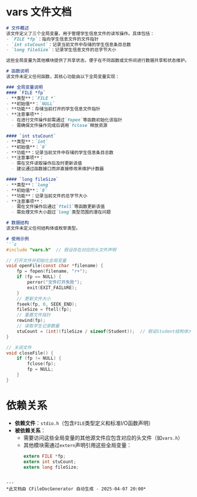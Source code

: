 # vars 文件文档

```markdown
# 文件概述
该文件定义了三个全局变量，用于管理学生信息文件的读写操作。具体包括：
- `FILE *fp`：指向学生信息文件的文件指针
- `int stuCount`：记录当前文件中存储的学生信息条目总数
- `long fileSize`：记录学生信息文件的总字节大小

这些全局变量为其他模块提供了共享状态，便于在不同函数或文件间进行数据共享和状态维护。

# 函数说明
该文件未定义任何函数，其核心功能由以下全局变量实现：

### 全局变量说明
#### `FILE *fp`
- **类型**：`FILE *`
- **初始值**：`NULL`
- **功能**：存储当前打开的学生信息文件指针
- **注意事项**：
  - 在进行文件操作前需通过`fopen`等函数初始化该指针
  - 需确保文件操作完成后调用`fclose`释放资源

#### `int stuCount`
- **类型**：`int`
- **初始值**：`0`
- **功能**：记录当前文件中存储的学生信息条目总数
- **注意事项**：
  - 需在文件读取操作后及时更新该值
  - 建议通过函数接口而非直接修改来维护计数器

#### `long fileSize`
- **类型**：`long`
- **初始值**：`0`
- **功能**：记录当前文件的总字节大小
- **注意事项**：
  - 需在文件操作后通过`ftell`等函数更新该值
  - 需处理文件大小超过`long`类型范围的潜在问题

# 数据结构
该文件未定义任何结构体或枚举类型。

# 使用示例
```c
#include "vars.h"  // 假设存在对应的头文件声明

// 打开文件并初始化全局变量
void openFile(const char *filename) {
    fp = fopen(filename, "r+");
    if (fp == NULL) {
        perror("文件打开失败");
        exit(EXIT_FAILURE);
    }
    // 更新文件大小
    fseek(fp, 0, SEEK_END);
    fileSize = ftell(fp);
    // 重置文件指针
    rewind(fp);
    // 读取学生记录数量
    stuCount = (int)(fileSize / sizeof(Student));  // 假设Student结构体大小固定
}

// 关闭文件
void closeFile() {
    if (fp != NULL) {
        fclose(fp);
        fp = NULL;
    }
}
```

# 依赖关系
- **依赖文件**：`stdio.h`（包含`FILE`类型定义和标准I/O函数声明）
- **被依赖关系**：
  - 需要访问这些全局变量的其他源文件应包含对应的头文件（如`vars.h`）
  - 其他模块需通过`extern`声明引用这些全局变量：
    ```c
    extern FILE *fp;
    extern int stuCount;
    extern long fileSize;
    ```
```

---
*此文档由 CFileDocGenerator 自动生成 - 2025-04-07 20:00*
